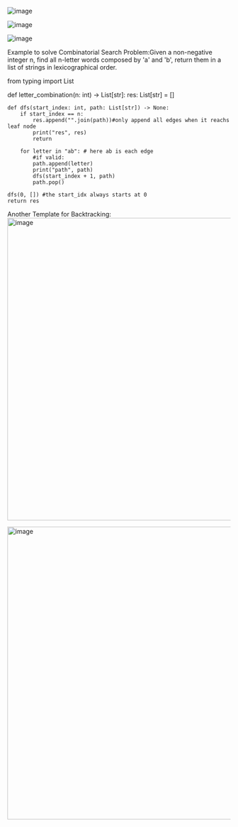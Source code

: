 ![image](https://github.com/user-attachments/assets/24671d32-eb30-4e5d-ac16-5514a510c92d)

![image](https://github.com/user-attachments/assets/fcd259b3-ded8-46fc-a74e-3ec23a5ba05b)

![image](https://github.com/user-attachments/assets/bc3ffedf-7498-4ac3-a09b-e2a765c7025b)

Example to solve Combinatorial Search Problem:Given a non-negative integer n, find all n-letter words composed by 'a' and 'b', return them in a list of strings in lexicographical order.




from typing import List

def letter_combination(n: int) -> List[str]:
    res: List[str] = []

    def dfs(start_index: int, path: List[str]) -> None:
        if start_index == n:
            res.append("".join(path))#only append all edges when it reachs leaf node
            print("res", res)
            return
        
        for letter in "ab": # here ab is each edge
            #if valid: 
            path.append(letter)
            print("path", path)
            dfs(start_index + 1, path)
            path.pop()

    dfs(0, []) #the start_idx always starts at 0
    return res

Another Template for Backtracking:
<img width="682" alt="image" src="https://github.com/user-attachments/assets/0d819dc1-2cdd-420b-a44f-d7feab5f1d27" />

<img width="660" alt="image" src="https://github.com/user-attachments/assets/f46523dd-2142-429d-8e1c-e596cc02792f" />
